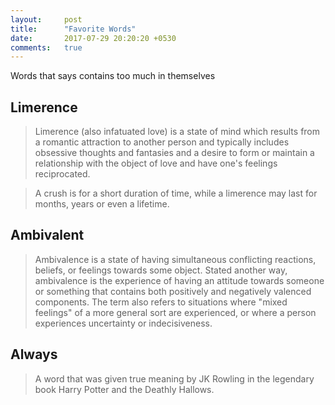 ```yaml
---
layout:     post
title:      "Favorite Words"
date:       2017-07-29 20:20:20 +0530
comments:   true
---
```


Words that says contains too much in themselves

## Limerence
> Limerence (also infatuated love) is a state of mind which results from a romantic attraction to another person and typically includes obsessive thoughts and fantasies and a desire to form or maintain a relationship with the object of love and have one's feelings reciprocated.

> A crush is for a short duration of time, while a limerence may last for months, years or even a lifetime.

## Ambivalent
> Ambivalence is a state of having simultaneous conflicting reactions, beliefs, or feelings towards some object. Stated another way, ambivalence is the experience of having an attitude towards someone or something that contains both positively and negatively valenced components. The term also refers to situations where "mixed feelings" of a more general sort are experienced, or where a person experiences uncertainty or indecisiveness.

## Always
> A word that was given true meaning by JK Rowling in the legendary book Harry Potter and the Deathly Hallows.

##